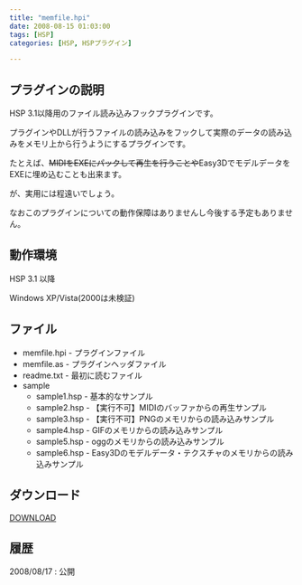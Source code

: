 ```yaml
---
title: "memfile.hpi"
date: 2008-08-15 01:03:00
tags: [HSP]
categories: [HSP, HSPプラグイン]

---
```


## プラグインの説明

HSP 3.1以降用のファイル読み込みフックプラグインです。
	  
プラグインやDLLが行うファイルの読み込みをフックして実際のデータの読み込みをメモリ上から行うようにするプラグインです。
	  
たとえば、<del title="出来ません">MIDIをEXEにパックして再生を行うことや</del>Easy3DでモデルデータをEXEに埋め込むことも出来ます。
	  
が、実用には程遠いでしょう。
	  
なお<span class="warning">このプラグインについての動作保障はありませんし今後する予定もありません。</span> 

## 動作環境

HSP 3.1 以降
	  
Windows XP/Vista(2000は未検証) 

## ファイル

  * memfile.hpi - プラグインファイル
  * memfile.as - プラグインヘッダファイル
  * readme.txt - 最初に読むファイル
  * sample 
      * sample1.hsp - 基本的なサンプル
      * sample2.hsp - 【実行不可】MIDIのバッファからの再生サンプル
      * sample3.hsp - 【実行不可】PNGのメモリからの読み込みサンプル
      * sample4.hsp - GIFのメモリからの読み込みサンプル
      * sample5.hsp - oggのメモリからの読み込みサンプル
      * sample6.hsp - Easy3Dのモデルデータ・テクスチャのメモリからの読み込みサンプル

## ダウンロード

[DOWNLOAD][1] 

 [1]: /hsp/plugin/memfile001.zip

## 履歴

2008/08/17
: 公開
